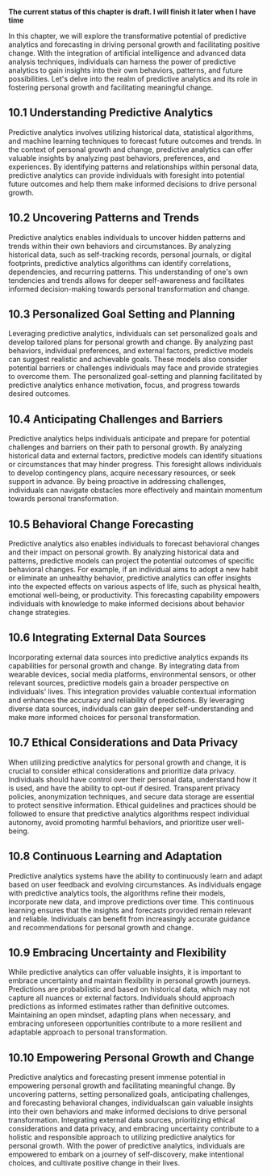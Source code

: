 **The current status of this chapter is draft. I will finish it later when I have time**

In this chapter, we will explore the transformative potential of predictive analytics and forecasting in driving personal growth and facilitating positive change. With the integration of artificial intelligence and advanced data analysis techniques, individuals can harness the power of predictive analytics to gain insights into their own behaviors, patterns, and future possibilities. Let's delve into the realm of predictive analytics and its role in fostering personal growth and facilitating meaningful change.

10.1 Understanding Predictive Analytics
---------------------------------------

Predictive analytics involves utilizing historical data, statistical algorithms, and machine learning techniques to forecast future outcomes and trends. In the context of personal growth and change, predictive analytics can offer valuable insights by analyzing past behaviors, preferences, and experiences. By identifying patterns and relationships within personal data, predictive analytics can provide individuals with foresight into potential future outcomes and help them make informed decisions to drive personal growth.

10.2 Uncovering Patterns and Trends
-----------------------------------

Predictive analytics enables individuals to uncover hidden patterns and trends within their own behaviors and circumstances. By analyzing historical data, such as self-tracking records, personal journals, or digital footprints, predictive analytics algorithms can identify correlations, dependencies, and recurring patterns. This understanding of one's own tendencies and trends allows for deeper self-awareness and facilitates informed decision-making towards personal transformation and change.

10.3 Personalized Goal Setting and Planning
-------------------------------------------

Leveraging predictive analytics, individuals can set personalized goals and develop tailored plans for personal growth and change. By analyzing past behaviors, individual preferences, and external factors, predictive models can suggest realistic and achievable goals. These models also consider potential barriers or challenges individuals may face and provide strategies to overcome them. The personalized goal-setting and planning facilitated by predictive analytics enhance motivation, focus, and progress towards desired outcomes.

10.4 Anticipating Challenges and Barriers
-----------------------------------------

Predictive analytics helps individuals anticipate and prepare for potential challenges and barriers on their path to personal growth. By analyzing historical data and external factors, predictive models can identify situations or circumstances that may hinder progress. This foresight allows individuals to develop contingency plans, acquire necessary resources, or seek support in advance. By being proactive in addressing challenges, individuals can navigate obstacles more effectively and maintain momentum towards personal transformation.

10.5 Behavioral Change Forecasting
----------------------------------

Predictive analytics also enables individuals to forecast behavioral changes and their impact on personal growth. By analyzing historical data and patterns, predictive models can project the potential outcomes of specific behavioral changes. For example, if an individual aims to adopt a new habit or eliminate an unhealthy behavior, predictive analytics can offer insights into the expected effects on various aspects of life, such as physical health, emotional well-being, or productivity. This forecasting capability empowers individuals with knowledge to make informed decisions about behavior change strategies.

10.6 Integrating External Data Sources
--------------------------------------

Incorporating external data sources into predictive analytics expands its capabilities for personal growth and change. By integrating data from wearable devices, social media platforms, environmental sensors, or other relevant sources, predictive models gain a broader perspective on individuals' lives. This integration provides valuable contextual information and enhances the accuracy and reliability of predictions. By leveraging diverse data sources, individuals can gain deeper self-understanding and make more informed choices for personal transformation.

10.7 Ethical Considerations and Data Privacy
--------------------------------------------

When utilizing predictive analytics for personal growth and change, it is crucial to consider ethical considerations and prioritize data privacy. Individuals should have control over their personal data, understand how it is used, and have the ability to opt-out if desired. Transparent privacy policies, anonymization techniques, and secure data storage are essential to protect sensitive information. Ethical guidelines and practices should be followed to ensure that predictive analytics algorithms respect individual autonomy, avoid promoting harmful behaviors, and prioritize user well-being.

10.8 Continuous Learning and Adaptation
---------------------------------------

Predictive analytics systems have the ability to continuously learn and adapt based on user feedback and evolving circumstances. As individuals engage with predictive analytics tools, the algorithms refine their models, incorporate new data, and improve predictions over time. This continuous learning ensures that the insights and forecasts provided remain relevant and reliable. Individuals can benefit from increasingly accurate guidance and recommendations for personal growth and change.

10.9 Embracing Uncertainty and Flexibility
------------------------------------------

While predictive analytics can offer valuable insights, it is important to embrace uncertainty and maintain flexibility in personal growth journeys. Predictions are probabilistic and based on historical data, which may not capture all nuances or external factors. Individuals should approach predictions as informed estimates rather than definitive outcomes. Maintaining an open mindset, adapting plans when necessary, and embracing unforeseen opportunities contribute to a more resilient and adaptable approach to personal transformation.

10.10 Empowering Personal Growth and Change
-------------------------------------------

Predictive analytics and forecasting present immense potential in empowering personal growth and facilitating meaningful change. By uncovering patterns, setting personalized goals, anticipating challenges, and forecasting behavioral changes, individualscan gain valuable insights into their own behaviors and make informed decisions to drive personal transformation. Integrating external data sources, prioritizing ethical considerations and data privacy, and embracing uncertainty contribute to a holistic and responsible approach to utilizing predictive analytics for personal growth. With the power of predictive analytics, individuals are empowered to embark on a journey of self-discovery, make intentional choices, and cultivate positive change in their lives.
